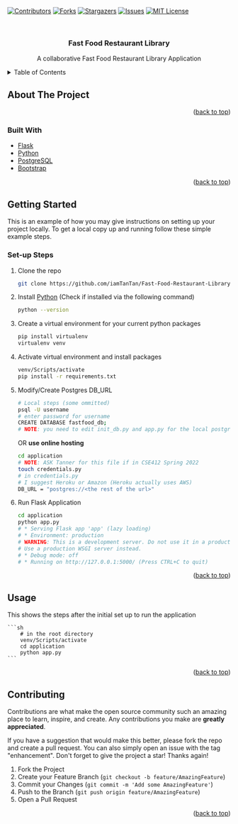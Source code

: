 <div id="top"></div>

[![Contributors][contributors-shield]][contributors-url]
[![Forks][forks-shield]][forks-url]
[![Stargazers][stars-shield]][stars-url]
[![Issues][issues-shield]][issues-url]
[![MIT License][license-shield]][license-url]

<!-- PROJECT LOGO -->
<br />
<div align="center">
<h3 align="center">Fast Food Restaurant Library</h3>

  <p align="center">
    A collaborative Fast Food Restaurant Library Application
  </p>
</div>

<!-- TABLE OF CONTENTS -->
<details>
  <summary>Table of Contents</summary>
  <ol>
    <li>
      <a href="#about-the-project">About The Project</a>
      <ul>
        <li><a href="#built-with">Built With</a></li>
      </ul>
    </li>
    <li>
      <a href="#getting-started">Getting Started</a>
      <ul>
        <li><a href="#set-up-steps">Set-up Steps</a></li>
      </ul>
    </li>
    <li><a href="#usage">Usage</a></li>
  </ol>
</details>

<!-- ABOUT THE PROJECT -->

## About The Project

<p align="right">(<a href="#top">back to top</a>)</p>

### Built With

-   [Flask](https://flask.palletsprojects.com/en/2.0.x/)
-   [Python](https://www.python.org/)
-   [PostgreSQL](https://www.postgresql.org/)
-   [Bootstrap](https://getbootstrap.com)

<p align="right">(<a href="#top">back to top</a>)</p>

<!-- GETTING STARTED -->

## Getting Started

This is an example of how you may give instructions on setting up your project locally.
To get a local copy up and running follow these simple example steps.

### Set-up Steps

1. Clone the repo
    ```sh
    git clone https://github.com/iamTanTan/Fast-Food-Restaurant-Library.git
    ```
2. Install [Python](https://www.python.org/) (Check if installed via the following command)
    ```sh
    python --version
    ```
3. Create a virtual environment for your current python packages
    ```sh
    pip install virtualenv
    virtualenv venv
    ```
4. Activate virtual environment and install packages
    ```sh
    venv/Scripts/activate
    pip install -r requirements.txt
    ```
5. Modify/Create Postgres DB_URL

    ```sh
    # Local steps (some ommitted)
    psql -U username
    # enter password for username
    CREATE DATABASE fastfood_db;
    # NOTE: you need to edit init_db.py and app.py for the local postgres details for psycopg2 to work
    ```

    OR **use online hosting**

    ```sh
    cd application
    # NOTE: ASK Tanner for this file if in CSE412 Spring 2022
    touch credentials.py
    # in credentials.py
    # I suggest Heroku or Amazon (Heroku actually uses AWS)
    DB_URL = "postgres://<the rest of the url>"
    ```

6. Run Flask Application
    ```sh
    cd application
    python app.py
    # * Serving Flask app 'app' (lazy loading)
    # * Environment: production
    # WARNING: This is a development server. Do not use it in a production deployment.
    # Use a production WSGI server instead.
    # * Debug mode: off
    # * Running on http://127.0.0.1:5000/ (Press CTRL+C to quit)
    ```

<p align="right">(<a href="#top">back to top</a>)</p>

<!-- USAGE EXAMPLES -->

## Usage

This shows the steps after the initial set up to run the application

    ```sh
        # in the root directory
        venv/Scripts/activate
        cd application
        python app.py
    ```

<p align="right">(<a href="#top">back to top</a>)</p>

<!-- CONTRIBUTING -->

## Contributing

Contributions are what make the open source community such an amazing place to learn, inspire, and create. Any contributions you make are **greatly appreciated**.

If you have a suggestion that would make this better, please fork the repo and create a pull request. You can also simply open an issue with the tag "enhancement".
Don't forget to give the project a star! Thanks again!

1. Fork the Project
2. Create your Feature Branch (`git checkout -b feature/AmazingFeature`)
3. Commit your Changes (`git commit -m 'Add some AmazingFeature'`)
4. Push to the Branch (`git push origin feature/AmazingFeature`)
5. Open a Pull Request

<p align="right">(<a href="#top">back to top</a>)</p>

<!-- MARKDOWN LINKS & IMAGES -->
<!-- https://www.markdownguide.org/basic-syntax/#reference-style-links -->

[contributors-shield]: https://img.shields.io/github/contributors/iamTanTan/Fast-Food-Restaurant-Library.svg?style=for-the-badge
[contributors-url]: https://github.com/iamTanTan/Fast-Food-Restaurant-Library/graphs/contributors
[forks-shield]: https://img.shields.io/github/forks/iamTanTan/Fast-Food-Restaurant-Library.svg?style=for-the-badge
[forks-url]: https://github.com/iamTanTan/Fast-Food-Restaurant-Library/network/members
[stars-shield]: https://img.shields.io/github/stars/iamTanTan/Fast-Food-Restaurant-Library.svg?style=for-the-badge
[stars-url]: https://github.com/iamTanTan/Fast-Food-Restaurant-Library/stargazers
[issues-shield]: https://img.shields.io/github/issues/iamTanTan/Fast-Food-Restaurant-Library.svg?style=for-the-badge
[issues-url]: https://github.com/iamTanTan/Fast-Food-Restaurant-Library/issues
[license-shield]: https://img.shields.io/github/license/iamTanTan/Fast-Food-Restaurant-Library.svg?style=for-the-badge
[license-url]: https://github.com/iamTanTan/Fast-Food-Restaurant-Library/blob/master/LICENSE.txt
[linkedin-shield]: https://img.shields.io/badge/-LinkedIn-black.svg?style=for-the-badge&logo=linkedin&colorB=555
